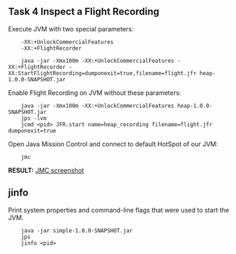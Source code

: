 ## Task 4 Inspect a Flight Recording
Execute JVM with two special parameters:
```
    -XX:+UnlockCommercialFeatures
    -XX:+FlightRecorder
```
```
    java -jar -Xmx100m -XX:+UnlockCommercialFeatures -XX:+FlightRecorder -XX:StartFlightRecording=dumponexit=true,filename=flight.jfr heap-1.0.0-SNAPSHOT.jar
```
Enable Flight Recording on JVM without these parameters:
```
    java -jar -Xmx100m -XX:+UnlockCommercialFeatures heap-1.0.0-SNAPSHOT.jar
    jps -lvm
    jcmd <pid> JFR.start name=heap_recording filename=flight.jfr dumponexit=true
```
Open Java Mission Control and connect to default HotSpot of our JVM:
```
    jmc
```

**RESULT:** [JMC screenshot][1]

## jinfo
Print system properties and command-line flags that were used to start the JVM.
```
    java -jar simple-1.0.0-SNAPSHOT.jar
    jps
    jinfo <pid>
```

[1]: attachments/jmc.png